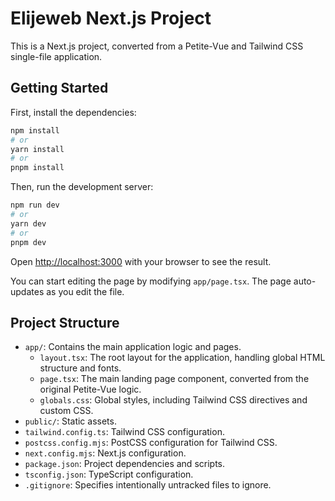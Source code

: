 # Elijeweb Next.js Project

This is a Next.js project, converted from a Petite-Vue and Tailwind CSS single-file application.

## Getting Started

First, install the dependencies:

```bash
npm install
# or
yarn install
# or
pnpm install
```

Then, run the development server:

```bash
npm run dev
# or
yarn dev
# or
pnpm dev
```

Open [http://localhost:3000](http://localhost:3000) with your browser to see the result.

You can start editing the page by modifying `app/page.tsx`. The page auto-updates as you edit the file.

## Project Structure

- `app/`: Contains the main application logic and pages.
  - `layout.tsx`: The root layout for the application, handling global HTML structure and fonts.
  - `page.tsx`: The main landing page component, converted from the original Petite-Vue logic.
  - `globals.css`: Global styles, including Tailwind CSS directives and custom CSS.
- `public/`: Static assets.
- `tailwind.config.ts`: Tailwind CSS configuration.
- `postcss.config.mjs`: PostCSS configuration for Tailwind CSS.
- `next.config.mjs`: Next.js configuration.
- `package.json`: Project dependencies and scripts.
- `tsconfig.json`: TypeScript configuration.
- `.gitignore`: Specifies intentionally untracked files to ignore.
